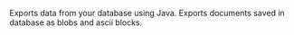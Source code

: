 Exports data from your database using Java. Exports documents saved in database as blobs and ascii blocks.